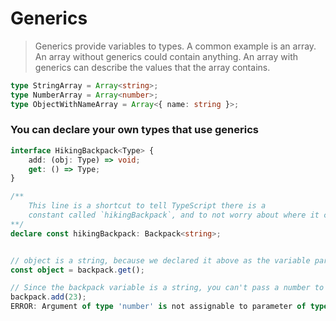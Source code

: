 # Generics
> Generics provide variables to types. A common example is an array. An array without generics could contain anything. An array with generics can describe the values that the array contains.

```ts
type StringArray = Array<string>;
type NumberArray = Array<number>;
type ObjectWithNameArray = Array<{ name: string }>;
```

### You can declare your own types that use generics
```ts
interface HikingBackpack<Type> {
	add: (obj: Type) => void;
	get: () => Type;
}

/** 
	This line is a shortcut to tell TypeScript there is a
	constant called `hikingBackpack`, and to not worry about where it came from.
**/
declare const hikingBackpack: Backpack<string>;


// object is a string, because we declared it above as the variable part of HikingBackpack.
const object = backpack.get();

// Since the backpack variable is a string, you can't pass a number to the add function.
backpack.add(23);
ERROR: Argument of type 'number' is not assignable to parameter of type 'string'.
```

